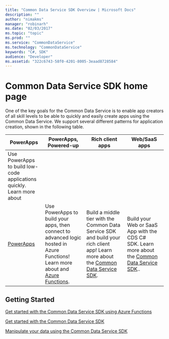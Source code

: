 ```yaml
---
title: "Common Data Service SDK Overview | Microsoft Docs"
description: ""
author: "nimakms"
manager: "robinarh"
ms.date: "02/03/2017"
ms.topic: "topic"
ms.prod: ""
ms.service: "CommonDataService"
ms.technology: "CommonDataService"
keywords: "C#, SDK"
audience: "Developer"
ms.assetid: "322c6743-58f0-4201-8005-3eaad8728584"
---
```


# Common Data Service SDK home page

One of the key goals for the Common Data Service is to enable app creators of all skill levels to be able to quickly and easily create apps using the Common Data Service. We support several different patterns for application creation, shown in the following table.

| PowerApps | PowerApps, Powered-up | Rich client apps | Web/SaaS apps |
|---|---|---|---|
| Use PowerApps to build low-code applications quickly. <br> Learn more about 
[PowerApps](powerapps.microsoft.com) | Use PowerApps to build your apps, then connect to advanced logic hosted in Azure Functions! <br>Learn more about and [Azure Functions](cds-sdk-azure-functions-get-started.md).  | Build a middle tier with the Common Data Service SDK and build your rich client app! Learn more about the [Common Data Service SDK](cds-sdk-home-page.md).  | Build your Web or SaaS App with the CDS C# SDK. Learn more about the [Common Data Service SDK](cds-sdk-home-page.md).. 


## Getting Started

[Get started with the Common Data Service SDK using Azure Functions](cs-sdk-azure-functions-get-started.md)

[Get started with the Common Data Service SDK](cs-sdk-get-started.md)

[Manipulate your data using the Common Data Service SDK](cs-sdk-manipulate-data.md)

